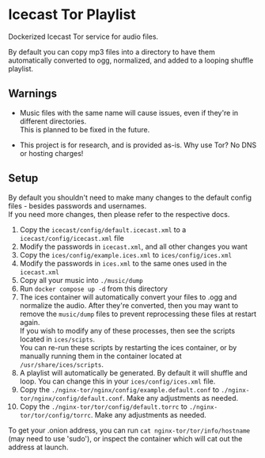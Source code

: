 # Icecast Tor Playlist
Dockerized Icecast Tor service for audio files.  

By default you can copy mp3 files into a directory to have them automatically converted to ogg, normalized, and added to a looping shuffle playlist.  

## Warnings
- Music files with the same name will cause issues, even if they're in different directories.  
This is planned to be fixed in the future.

- This project is for research, and is provided as-is. Why use Tor? No DNS or hosting charges!

## Setup
By default you shouldn't need to make many changes to the default config files - besides passwords and usernames.  
If you need more changes, then please refer to the respective docs.

1. Copy the `icecast/config/default.icecast.xml` to a `icecast/config/icecast.xml` file  
2. Modify the passwords in `icecast.xml`, and all other changes you want
3. Copy the `ices/config/example.ices.xml` to `ices/config/ices.xml`
4. Modify the passwords in `ices.xml` to the same ones used in the `icecast.xml`
5. Copy  all your music into `./music/dump`
6. Run `docker compose up -d` from this directory
7. The ices container will automatically convert your files to .ogg and normalize the audio. After they're converted, then you may want to remove the `music/dump` files to prevent reprocessing these files at restart again.  
If you wish to modify any of these processes, then see the scripts located in `ices/scipts`.  
You can re-run these scripts by restarting the ices container, or by manually running them in the container located at `/usr/share/ices/scripts`.
8. A playlist will automatically be generated. By default it will shuffle and loop. You can change this in your `ices/config/ices.xml` file.
9. Copy the `./nginx-tor/nginx/config/example.default.conf` to `./nginx-tor/nginx/config/default.conf`. Make any adjustments as needed.
10. Copy the `./nginx-tor/tor/config/default.torrc` to `./nginx-tor/tor/config/torrc`.  Make any adjustments as needed.

To get your .onion address, you can run `cat nginx-tor/tor/info/hostname` (may need to use 'sudo'), or inspect the container which will cat out the address at launch.

